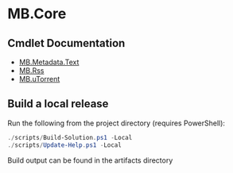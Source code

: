 # MB.Core

## Cmdlet Documentation
- [MB.Metadata.Text](./MB.Metadata/docs)
- [MB.Rss](./MB.Rss/docs)
- [MB.uTorrent](./MB.uTorrent/docs)

## Build a local release
Run the following from the project directory (requires PowerShell):

```powershell
./scripts/Build-Solution.ps1 -Local
./scripts/Update-Help.ps1 -Local
```

Build output can be found in the artifacts directory
